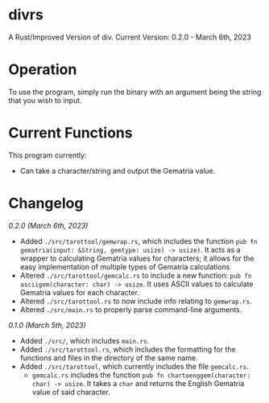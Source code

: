 # divrs
A Rust/Improved Version of div.
Current Version: 0.2.0 - March 6th, 2023


# Operation
  To use the program, simply run the binary with an argument being the string that you wish to input.

# Current Functions
  This program currently:
  - Can take a character/string and output the Gematria value.

# Changelog

  *0.2.0 (March 6th, 2023)*
  - Added ``./src/tarottool/gemwrap.rs``, which includes the function ``pub fn gematria(input: &String, gemtype: usize) -> usize)``. It acts as a wrapper to calculating Gematria values for characters; it allows for the easy implementation of multiple types of Gematria calculations
  - Altered ``./src/tarottool/gemcalc.rs`` to include a new function: ``pub fn asciigem(character: char) -> usize``. It uses ASCII values to calculate Gematria values for each character.
  - Altered ``./src/tarottool.rs`` to now include info relating to ``gemwrap.rs``.
  - Altered ``./src/main.rs`` to properly parse command-line arguments.

  *0.1.0 (March 5th, 2023)*
  - Added ``./src/``, which includes ``main.rs``.
  - Added ``./src/tarottool.rs``, which includes the formatting for the functions and files in the directory of the same name.
  - Added ``./src/tarottool``, which currently includes the file ``gemcalc.rs``.
    - ``gemcalc.rs`` includes the function ``pub fn chartoenggem(character: char) -> usize``. It takes a ``char`` and returns the English Gematria value of said character.
